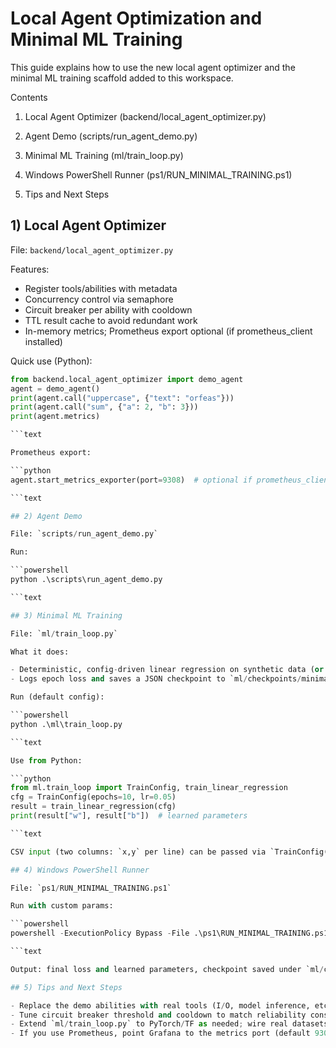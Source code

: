 # Local Agent Optimization and Minimal ML Training

This guide explains how to use the new local agent optimizer and the minimal ML training scaffold added to this workspace.

Contents

1. Local Agent Optimizer (backend/local_agent_optimizer.py)

2. Agent Demo (scripts/run_agent_demo.py)

3. Minimal ML Training (ml/train_loop.py)

4. Windows PowerShell Runner (ps1/RUN_MINIMAL_TRAINING.ps1)
5. Tips and Next Steps

## 1) Local Agent Optimizer

File: `backend/local_agent_optimizer.py`

Features:

- Register tools/abilities with metadata
- Concurrency control via semaphore
- Circuit breaker per ability with cooldown
- TTL result cache to avoid redundant work
- In-memory metrics; Prometheus export optional (if prometheus_client installed)

Quick use (Python):

```python
from backend.local_agent_optimizer import demo_agent
agent = demo_agent()
print(agent.call("uppercase", {"text": "orfeas"}))
print(agent.call("sum", {"a": 2, "b": 3}))
print(agent.metrics)

```text

Prometheus export:

```python
agent.start_metrics_exporter(port=9308)  # optional if prometheus_client is installed

```text

## 2) Agent Demo

File: `scripts/run_agent_demo.py`

Run:

```powershell
python .\scripts\run_agent_demo.py

```text

## 3) Minimal ML Training

File: `ml/train_loop.py`

What it does:

- Deterministic, config-driven linear regression on synthetic data (or CSV)
- Logs epoch loss and saves a JSON checkpoint to `ml/checkpoints/minimal.json`

Run (default config):

```powershell
python .\ml\train_loop.py

```text

Use from Python:

```python
from ml.train_loop import TrainConfig, train_linear_regression
cfg = TrainConfig(epochs=10, lr=0.05)
result = train_linear_regression(cfg)
print(result["w"], result["b"])  # learned parameters

```text

CSV input (two columns: `x,y` per line) can be passed via `TrainConfig(dataset_path=...)`.

## 4) Windows PowerShell Runner

File: `ps1/RUN_MINIMAL_TRAINING.ps1`

Run with custom params:

```powershell
powershell -ExecutionPolicy Bypass -File .\ps1\RUN_MINIMAL_TRAINING.ps1 -Epochs 8 -Lr 0.05 -BatchSize 32 -Seed 123 -Dataset "" -Checkpoint "./ml/checkpoints/minimal.json"

```text

Output: final loss and learned parameters, checkpoint saved under `ml/checkpoints/`.

## 5) Tips and Next Steps

- Replace the demo abilities with real tools (I/O, model inference, etc.).
- Tune circuit breaker threshold and cooldown to match reliability constraints.
- Extend `ml/train_loop.py` to PyTorch/TF as needed; wire real datasets and metrics.
- If you use Prometheus, point Grafana to the metrics port (default 9308).

